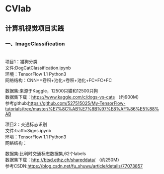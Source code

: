 # CVlab

## 计算机视觉项目实践<br>
### 一、ImageClassification<br><br>
项目1：猫狗分类<br>
文件:DogCatClassification.ipynb<br>
环境：TensorFlow 1.1 Python3 <br>
网络结构：CNN==卷积+池化+卷积+池化+FC+FC+FC<br>

数据集:来源于Kaggle，12500只猫和12500只狗<br>
数据集下载：https://www.kaggle.com/c/dogs-vs-cats （约900M）<br>
参考github:https://github.com/527515025/My-TensorFlow-tutorials/tree/master/%E7%8C%AB%E7%8B%97%E8%AF%86%E5%88%AB <br>

项目2：交通标志识别<br>
文件:trafficSigns.ipynb <br>
环境：TensorFlow 1.1 Python3 <br>
网络结构：

数据集:比利时交通标志数据集,62个labels <br>
数据集下载：http://btsd.ethz.ch/shareddata/ （约250M） <br>
参考CSDN:https://blog.csdn.net/fu_shuwu/article/details/77073857 <br>
